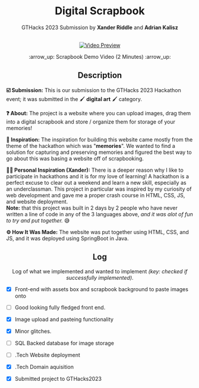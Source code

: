 <h1 align="center">Digital Scrapbook</h1>
<p align="center">GTHacks 2023 Submission by <b>Xander Riddle</b> and <b>Adrian Kalisz</b><br><br></p>
<p align="center">
  <a href="https://www.youtube.com/watch?v=r-cD7W3lBcY&ab_channel=XanderRiddle" target="_blank">
    <img src="https://img.youtube.com/vi/r-cD7W3lBcY/0.jpg" alt="Video Preview">
  </a>
</p>
<div align="center">:arrow_up: Scrapbook Demo Video (2 Minutes) :arrow_up:</div>

<h2 align="center">Description</h3>
<p><b>☑️ Submission:</b> This is our submission to the GTHacks 2023 Hackathon event; it was submitted in the 🖌️ <b>digital art</b> 🖌️ category.</p>
<p><b>❓ About:</b> The project is a website where you can upload images, drag them into a digital scrapbook and store / organize them for storage of your memories!</p>
<p><b>🌠 Inspiration:</b> The inspiration for building this website came mostly from the theme of the hackathon which was "<b>memories</b>". We wanted to find a solution for capturing
and preserving memories and figured the best way to go about this was basing a website off of scrapbooking.</p>
<p><b>🌠🌠 Personal Inspiration (Xander):</b> There is a deeper reason why I like to participate in hackathons and it is for my love of learning! A hackathon is a perfect excuse to clear out
a weekend and learn a new skill, especially as an underclassman. This project in particular was inspired by my curiosity of web development and gave me a proper crash course in HTML, CSS, JS, and
website deployment. <br><b>Note:</b> that this project was built in 2 days by 2 people who have never written a line of code in any of the 3 languages above, <i>and it was alot of fun to try and put together. </i>😅</p>
<p><b>⚙️ How It Was Made:</b> The website was put together using HTML, CSS, and JS, and it was deployed using SpringBoot in Java.</p>

<h2 align="center">Log</h2>
<p align="center">Log of what we implemented and wanted to implement <i>(key: checked if successfully implemented)</i>.</p>

- [x] Front-end with assets box and scrapbook background to paste images onto
- [ ] Good looking fully fledged front end.
- [x] Image upload and pasteing functionality
- [x] Minor glitches.
- [ ] SQL Backed database for image storage
- [ ] .Tech Website deployment
- [x] .Tech Domain aquisition
- [x] Submitted project to GTHacks2023


